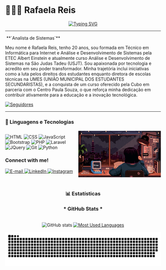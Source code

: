 
# 👩🏻‍💻 Rafaela Reis
<div align="center">
  <a href="https://git.io/typing-svg">
    <img src="https://readme-typing-svg.demolab.com?font=Fira+Code&weight=500&size=22&pause=1000&color=FF00F6&center=true&vCenter=true&random=false&width=524&lines=%E2%8A%B9+Welcome+to+my+profile!+%CB%99%E1%B5%95%CB%99+%E2%8A%B9+" alt="Typing SVG">
  </a>
</div>

</p>

---

<img align="center" alt="" src="./src/header-gif.gif">
**`Analista de Sistemas`**

Meu nome é Rafaela Reis, tenho 20 anos, sou formada em Técnico em Informática para Internet e Análise e Desenvolvimento de Sistemas pela ETEC Albert Einstein e atualmente curso Análise e Desenvolvimento de Sistemas na São Judas Tadeu (USJT). Sou apaixonada por tecnologia e acredito em seu poder transformador. Minha trajetória inclui iniciativas como a luta pelos direitos dos estudantes enquanto diretora de escolas técnicas na UMES (UNIÃO MUNICIPAL DOS ESTUDANTES SECUNDARISTAS), e a conquista de um curso oferecido pela Cubo em parceria com o Centro Paula Souza, o que reforça minha dedicação em contribuir ativamente para a educação e a inovação tecnológica.

<p align="left">
    <a href="https://github.com/tiabomfim?tab=followers">
        <img 
            alt="Seguidores" 
            title="Me siga no GitHub" 
            src="https://custom-icon-badges.demolab.com/github/followers/tiabomfim?color=236ad3&labelColor=1155ba&style=for-the-badge&logo=github&label=Seguidores&logoColor=white"
        />
    </a>
</p>

---

### 🤖 Linguagens e Tecnologias

<div align="center">

  <div style="display: flex; align-items: center; justify-content: space-between;">

  <!-- Ícones das Tecnologias + Connect With Me -->
  <div align="left">

  <!-- Tecnologias -->
  <p>
    <img alt="HTML" title="HTML" width="30px" src="https://cdn.jsdelivr.net/gh/devicons/devicon@latest/icons/html5/html5-original.svg"/>
    <img alt="CSS" title="CSS" width="30px" src="https://cdn.jsdelivr.net/gh/devicons/devicon@latest/icons/css3/css3-original.svg"/>
    <img alt="JavaScript" title="JavaScript" width="30px" src="https://cdn.jsdelivr.net/gh/devicons/devicon@latest/icons/javascript/javascript-original.svg"/>
    <img alt="Bootstrap" title="Bootstrap" width="30px" src="https://cdn.jsdelivr.net/gh/devicons/devicon@latest/icons/bootstrap/bootstrap-original.svg"/>
    <img alt="PHP" title="PHP" width="30px" src="https://cdn.jsdelivr.net/gh/devicons/devicon@latest/icons/php/php-original.svg"/>
    <img alt="Laravel" title="Laravel" width="30px" src="https://cdn.jsdelivr.net/gh/devicons/devicon@latest/icons/laravel/laravel-original.svg"/>
    <img alt="JQuery" title="JQuery" width="30px" src="https://cdn.jsdelivr.net/gh/devicons/devicon@latest/icons/jquery/jquery-original.svg"/>
    <img alt="Git" title="Git" width="30px" src="https://cdn.jsdelivr.net/gh/devicons/devicon@latest/icons/git/git-original.svg"/>
    <img alt="Python" title="Python" width="30px" src="https://cdn.jsdelivr.net/gh/devicons/devicon@latest/icons/python/python-original.svg"/>
  </p>

  <!-- Seção Connect With Me -->
  <h3>Connect with me!</h3>
  <p>
    <a href="mailto:rafabomfimreis@gmail.com">
      <img src="https://img.shields.io/badge/-Email-000?style=for-the-badge&logo=microsoft-outlook&logoColor=FF00F6" alt="E-mail"/>
    </a>
    <a href="https://www.linkedin.com/in/rafaela-reis-9385a0217/">
      <img src="https://img.shields.io/badge/-LinkedIn-000?style=for-the-badge&logo=linkedin&logoColor=FF00F6" alt="LinkedIn"/>
    </a>
    <a href="https://www.instagram.com/tia_bomfim?igsh=N3l3d2Vhb3d5YTR0&utm_source=qr">
      <img src="https://img.shields.io/badge/-Instagram-000?style=for-the-badge&logo=instagram&logoColor=FF00F6" alt="Instagram"/>
    </a>
  </p>

  </div>
  <img src="./src/study.gif" alt="Study" height="150px"/>

  </div>
  <br>
  
### 📊 Estatísticas

<div style="text-align: center;" align="center">
  <h3>* GitHub Stats *</h3>
  <br>
  
  <img src="https://github-readme-stats-git-masterrstaa-rickstaa.vercel.app/api?username=tiabomfim&hide_title=true&show_icons=true&include_all_commits=false&count_private=true&line_height=25&hide=issues&bg_color=000&title_color=FF00F6&text_color=FFF&border_radius=3&border_color=36123c&icon_color=FF00F6&theme=jolly" alt="GitHub stats">

  <a href="https://github.com/mari4souzatiabomfim/github-readme-stats">
    <img src="https://github-readme-stats-git-masterrstaa-rickstaa.vercel.app/api/top-langs/?username=tiabomfim&line_height=10&card_width=290&layout=compact&hide_title=false&count_private=true&langs_count=4&show_icons=true&title_color=FF00F6&hide=html,scss,less&bg_color=000&text_color=8B8B8B&border_radius=3&border_color=561760&count_private=true" alt="Most Used Languages">
  </a>
</div>


</p>

<picture align="center">
  <source media="(prefers-color-scheme: dark)" srcset="https://raw.githubusercontent.com/mari4souza/mari4souza/output/github-contribution-grid-snake-dark.svg">
  <source media="(prefers-color-scheme: light)" srcset="https://raw.githubusercontent.com/mari4souza/mari4souza/output/github-contribution-grid-snake-dark.svg">
  <img align="center" alt="github contribution grid snake animation" src="https://raw.githubusercontent.com/mari4souza/mari4souza/output/github-contribution-grid-snake.svg">
</picture>
